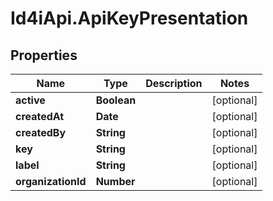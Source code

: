 # Id4iApi.ApiKeyPresentation

## Properties
Name | Type | Description | Notes
------------ | ------------- | ------------- | -------------
**active** | **Boolean** |  | [optional] 
**createdAt** | **Date** |  | [optional] 
**createdBy** | **String** |  | [optional] 
**key** | **String** |  | [optional] 
**label** | **String** |  | [optional] 
**organizationId** | **Number** |  | [optional] 


